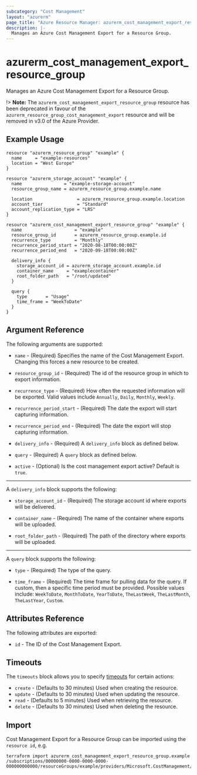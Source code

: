 ```yaml
---
subcategory: "Cost Management"
layout: "azurerm"
page_title: "Azure Resource Manager: azurerm_cost_management_export_resource_group"
description: |-
  Manages an Azure Cost Management Export for a Resource Group.
---
```


# azurerm_cost_management_export_resource_group

Manages an Azure Cost Management Export for a Resource Group.

!> **Note:** The `azurerm_cost_management_export_resource_group` resource has been deprecated in favour of the `azurerm_resource_group_cost_management_export` resource and will be removed in v3.0 of the Azure Provider.

## Example Usage

```hcl
resource "azurerm_resource_group" "example" {
  name     = "example-resources"
  location = "West Europe"
}

resource "azurerm_storage_account" "example" {
  name                = "example-storage-account"
  resource_group_name = azurerm_resource_group.example.name

  location                 = azurerm_resource_group.example.location
  account_tier             = "Standard"
  account_replication_type = "LRS"
}

resource "azurerm_cost_management_export_resource_group" "example" {
  name                    = "example"
  resource_group_id       = azurerm_resource_group.example.id
  recurrence_type         = "Monthly"
  recurrence_period_start = "2020-08-18T00:00:00Z"
  recurrence_period_end   = "2020-09-18T00:00:00Z"

  delivery_info {
    storage_account_id = azurerm_storage_account.example.id
    container_name     = "examplecontainer"
    root_folder_path   = "/root/updated"
  }

  query {
    type       = "Usage"
    time_frame = "WeekToDate"
  }
}
```

## Argument Reference

The following arguments are supported:

* `name` - (Required) Specifies the name of the Cost Management Export. Changing this forces a new resource to be created.

* `resource_group_id` - (Required) The id of the resource group in which to export information.

* `recurrence_type` - (Required) How often the requested information will be exported. Valid values include `Annually`, `Daily`, `Monthly`, `Weekly`.

* `recurrence_period_start` - (Required) The date the export will start capturing information.

* `recurrence_period_end` - (Required) The date the export will stop capturing information. 

* `delivery_info` - (Required) A `delivery_info` block as defined below.

* `query` - (Required) A `query` block as defined below.

* `active` - (Optional) Is the cost management export active? Default is `true`.

---

A `delivery_info` block supports the following:

* `storage_account_id` - (Required) The storage account id where exports will be delivered.

* `container_name` - (Required) The name of the container where exports will be uploaded.

* `root_folder_path` - (Required) The path of the directory where exports will be uploaded.

---

A `query` block supports the following:

* `type` - (Required) The type of the query.

* `time_frame` - (Required) The time frame for pulling data for the query. If custom, then a specific time period must be provided. Possible values include: `WeekToDate`, `MonthToDate`, `YearToDate`, `TheLastWeek`, `TheLastMonth`, `TheLastYear`, `Custom`.

## Attributes Reference

The following attributes are exported:

* `id` - The ID of the Cost Management Export.

## Timeouts

The `timeouts` block allows you to specify [timeouts](https://www.terraform.io/docs/configuration/resources.html#timeouts) for certain actions:

* `create` - (Defaults to 30 minutes) Used when creating the resource.
* `update` - (Defaults to 30 minutes) Used when updating the resource.
* `read` - (Defaults to 5 minutes) Used when retrieving the resource.
* `delete` - (Defaults to 30 minutes) Used when deleting the resource.

## Import

Cost Management Export for a Resource Group can be imported using the `resource id`, e.g.

```shell
terraform import azurerm_cost_management_export_resource_group.example /subscriptions/00000000-0000-0000-0000-000000000000/resourceGroups/example/providers/Microsoft.CostManagement/exports/example
```
